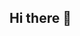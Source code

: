 ## Hi there 👋

<!--
**PunamBagal74/PunamBagal74** is a ✨ _special_ ✨ repository because its `README.md` (this file) appears on your GitHub profile.

Here are some ideas to get you started:

- 🌱 I’m currently learning *Full Stack Java Development
- 💬 Ask me about Core Java, OOPS
- ⚡ About Me: i'm bibliophile
-->
